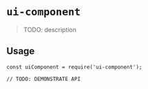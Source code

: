 # `ui-component`

> TODO: description

## Usage

```
const uiComponent = require('ui-component');

// TODO: DEMONSTRATE API
```
